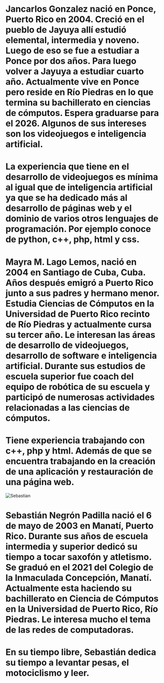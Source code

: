 # Jancarlos Gonzalez nació en Ponce, Puerto Rico en 2004. Creció en el pueblo de Jayuya allí estudió elemental, intermedia y noveno. Luego de eso se fue a estudiar a Ponce por dos años. Para luego volver a Jayuya a estudiar cuarto año. Actualmente vive en Ponce pero reside en Río Piedras en lo que termina su bachillerato en ciencias de cómputos. Espera graduarse para el 2026. Algunos de sus intereses son los videojuegos e inteligencia artificial. 
# La experiencia que tiene en el desarrollo de videojuegos es mínima al igual que de inteligencia artificial ya que se ha dedicado más al desarrollo de páginas web y el dominio de varios otros lenguajes de programación. Por ejemplo  conoce de python, c++, php, html y css.


 
# Mayra M. Lago Lemos, nació en 2004 en Santiago de Cuba, Cuba. Años después emigró a Puerto Rico junto a sus padres y hermano menor. Estudia Ciencias de Cómputos en la Universidad de Puerto Rico recinto de Río Piedras y actualmente cursa su tercer año. Le interesan las áreas de desarrollo de videojuegos, desarrollo de software e inteligencia artificial. Durante sus estudios de escuela superior fue coach del equipo de robótica de su escuela y participó de numerosas actividades relacionadas a las ciencias de cómputos. 
# Tiene experiencia trabajando con c++, php y html. Además de que se encuentra trabajando en la creación de una aplicación y restauración de una página web.



![Sebastian](https://github.com/user-attachments/assets/42e68806-73b5-4c7c-9f5f-6bc2a7ffb14a)

# Sebastián Negrón Padilla nació el 6 de mayo de 2003 en Manatí, Puerto Rico. Durante sus años de escuela intermedia y superior dedicó su tiempo a tocar saxofón y atletismo.  Se graduó en el 2021 del Colegio de la Inmaculada Concepción, Manatí. Actualmente esta haciendo su bachillerato en Ciencia de Cómputos en la Universidad de Puerto Rico, Río Piedras. Le interesa mucho el tema de las redes de computadoras.
# En su tiempo libre, Sebastián dedica su tiempo a levantar pesas, el motociclismo y leer. 


